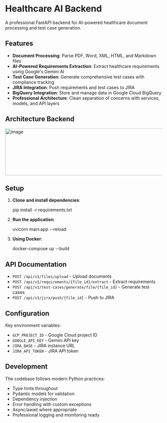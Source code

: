 # Healthcare AI Backend

A professional FastAPI backend for AI-powered healthcare document processing and test case generation.

## Features

- **Document Processing**: Parse PDF, Word, XML, HTML, and Markdown files
- **AI-Powered Requirements Extraction**: Extract healthcare requirements using Google's Gemini AI
- **Test Case Generation**: Generate comprehensive test cases with compliance tracking
- **JIRA Integration**: Push requirements and test cases to JIRA
- **BigQuery Integration**: Store and manage data in Google Cloud BigQuery
- **Professional Architecture**: Clean separation of concerns with services, models, and API layers

## Architecture Backend

<img width="596" height="150" alt="image" src="https://github.com/user-attachments/assets/38c8b66e-5ad5-473f-9e40-d7cbaee1a16c" />

## Setup

1. **Clone and install dependencies**:
   
   pip install -r requirements.txt
  

2. **Run the application**:
   
   uvicorn main:app --reload
  

4. **Using Docker**:
   
   docker-compose up --build
  

## API Documentation

- `POST /api/v1/files/upload` - Upload documents
- `POST /api/v1/requirements/{file_id}/extract` - Extract requirements
- `POST /api/v1/test-cases/generate/file/{file_id}` - Generate test cases
- `POST /api/v1/jira/push/{file_id}` - Push to JIRA

## Configuration

Key environment variables:
- `GCP_PROJECT_ID` - Google Cloud project ID
- `GOOGLE_API_KEY` - Gemini API key
- `JIRA_BASE` - JIRA instance URL
- `JIRA_API_TOKEN` - JIRA API token

## Development

The codebase follows modern Python practices:
- Type hints throughout
- Pydantic models for validation
- Dependency injection
- Error handling with custom exceptions
- Async/await where appropriate
- Professional logging and monitoring ready
